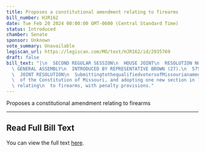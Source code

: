 ```yaml
---
title: Proposes a constitutional amendment relating to firearms
bill_number: HJR162
date: Tue Feb 20 2024 00:00:00 GMT-0600 (Central Standard Time)
status: Introduced
chamber: Senate
sponsor: Unknown
vote_summary: Unavailable
legiscan_url: https://legiscan.com/MO/text/HJR162/id/2935769
draft: false
bill_text: "|\n  SECOND REGULAR SESSION\n  HOUSE JOINT\n  RESOLUTION NO. 162\n  102ND\
  \ GENERAL ASSEMBLY\n  INTRODUCED BY REPRESENTATIVE BROWN (27).\n  5751H.01I DANARADEMANMILLER,ChiefClerk\n\
  \  JOINT RESOLUTION\n  SubmittingtothequalifiedvotersofMissourianamendmentrepealingSection23ofArticleI\n\
  \  of the Constitution of Missouri, and adopting one new section in lieu thereof\
  \ relating\n  to firearms, with penalty provisions."
---
```

Proposes a constitutional amendment relating to firearms

---

## Read Full Bill Text

You can view the full text [here](https://legiscan.com/MO/text/HJR162/id/2935769).
